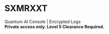 # SXMRXXT

Quantum AI Console | Encrypted Logs  
**Private access only. Level 5 Clearance Required.**
